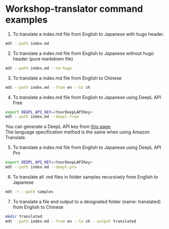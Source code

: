# Workshop-translator command examples

1. To translate a index.md file from English to Japanese with hugo header.

```bash
mdt --path index.md
```

2. To translate a index.md file from English to Japanese without hugo header (pure markdown file)

```bash
mdt --path index.md --no-hugo
```

3. To translate a index.md file from English to Chinese

```bash
mdt --path index.md --from en --to zh
```

4. To translate a index.md file from English to Japanese using DeepL API Free

```bash
export DEEPL_API_KEY=<YourDeepLAPIKey>
mdt --path index.md --deepl-free
```

You can generate a DeepL API key from [this page](https://www.deepl.com/pro-api).  
The language specification method is the same when using Amazon Translate.

5. To translate a index.md file from English to Japanese using DeepL API Pro

```bash
export DEEPL_API_KEY=<YourDeepLAPIKey>
mdt --path index.md --deepl-pro
```

6. To translate all .md files in folder samples recursively from English to Japanese

```bash
mdt -r --path samples
```

7. To translate a file and output to a designated folder (name: translated) from English to Chinese

```bash
mkdir translated
mdt --path index.md --from en --to zh --output translated
```
